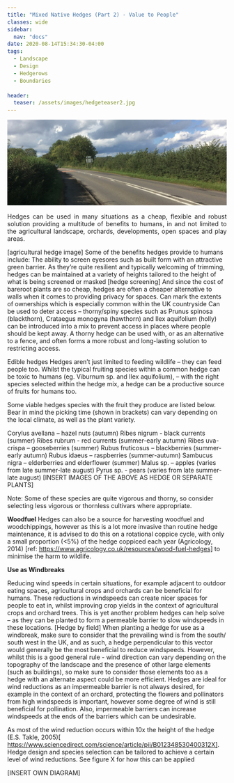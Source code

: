 ```yaml
---
title: "Mixed Native Hedges (Part 2) - Value to People"
classes: wide
sidebar:
  nav: "docs"
date: 2020-08-14T15:34:30-04:00
tags:
  - Landscape
  - Design
  - Hedgerows
  - Boundaries
  
header:
  teaser: /assets/images/hedgeteaser2.jpg
---
```


<img src="/assets/images/hedgeteaser2.jpg" alt="no-alignment">

<p style="text-align: justify;">
Hedges can be used in many situations as a cheap, flexible and robust solution providing a multitude of benefits to humans, in and not limited to the agricultural landscape, orchards, developments, open spaces and play areas.
  

[agricultural hedge image]
Some of the benefits hedges provide to humans include:
The ability to screen eyesores such as built form with an attractive green barrier. As they’re quite resilient and typically welcoming of trimming, hedges can be maintained at a variety of heights tailored to the height of what is being screened or masked
[hedge screening]
And since the cost of bareroot plants are so cheap, hedges are often a cheaper alternative to walls when it comes to providing privacy for spaces.
Can mark the extents of ownerships which is especially common within the UK countryside
Can be used to deter access – thorny/spiny species such as Prunus spinosa (blackthorn), Crataegus monogyna (hawthorn) and Ilex aquifolium (holly) can be introduced into a mix to prevent access in places where people should be kept away. A thorny hedge can be used with, or as an alternative to a fence, and often forms a more robust and long-lasting solution to restricting access.

Edible hedges
Hedges aren’t just limited to feeding wildlife – they can feed people too. Whilst the typical fruiting species within a common hedge can be toxic to humans (eg. Viburnum sp. and Ilex aquifolium), – with the right species selected within the hedge mix, a hedge can be a productive source of fruits for humans too.

Some viable hedges species with the fruit they produce are listed below. Bear in mind the picking time (shown in brackets) can vary depending on the local climate, as well as the plant variety.

</p>

Corylus avellana – hazel nuts (autumn)
Ribes nigrum - black currents (summer)
Ribes rubrum - red currents (summer-early autumn)
Ribes uva-crispa – gooseberries (summer)
Rubus fruticosus – blackberries (summer-early autumn)
Rubus idaeus – raspberries (summer-autumn)
Sambucus nigra – elderberries and elderflower (summer)
Malus sp. – apples (varies from late summer-late august)
Pyrus sp. - pears (varies from late summer-late august)
[INSERT IMAGES OF THE ABOVE AS HEDGE OR SEPARATE PLANTS]

Note: Some of these species are quite vigorous and thorny, so consider selecting less vigorous or thornless cultivars where appropriate. 

**Woodfuel**
Hedges can also be a source for harvesting woodfuel and woodchippings, however as this is a lot more invasive than routine hedge maintenance, it is advised to do this on a rotational coppice cycle, with only a small proportion (<5%) of the hedge coppiced each year (Agricology, 2014) [ref: https://www.agricology.co.uk/resources/wood-fuel-hedges] to minimise the harm to wildlife.

**Use as Windbreaks**

Reducing wind speeds in certain situations, for example adjacent to outdoor eating spaces, agricultural crops and orchards can be beneficial for humans. These reductions in windspeeds can create nicer spaces for people to eat in, whilst improving crop yields in the context of agricultural crops and orchard trees. This is yet another problem hedges can help solve – as they can be planted to form a permeable barrier to slow windspeeds in these locations.
[Hedge by field]
When planting a hedge for use as a windbreak, make sure to consider that the prevailing wind is from the south/ south west in the UK, and as such, a hedge perpendicular to this vector would generally be the most beneficial to reduce windspeeds. However, whilst this is a good general rule - wind direction can vary depending on the topography of the landscape and the presence of other large elements (such as buildings), so make sure to consider those elements too as a hedge with an alternate aspect could be more efficient.
Hedges are ideal for wind reductions as an impermeable barrier is not always desired, for example in the context of an orchard, protecting the flowers and pollinators from high windspeeds is important, however some degree of wind is still beneficial for pollination. Also, impermeable barriers can increase windspeeds at the ends of the barriers which can be undesirable.

As most of the wind reduction occurs within 10x the height of the hedge (E.S. Takle, 2005)[ https://www.sciencedirect.com/science/article/pii/B012348530400312X]. Hedge design and species selection can be tailored to achieve a certain level of wind reductions. See figure X for how this can be applied

[INSERT OWN DIAGRAM]
